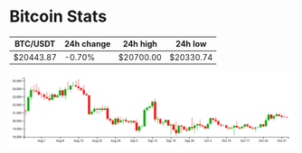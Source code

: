 # Bitcoin Stats

BTC/USDT|24h change|24h high|24h low|
|---|---|---|---|
|$20443.87|-0.70%|$20700.00|$20330.74|

<img src="./chart.svg">
